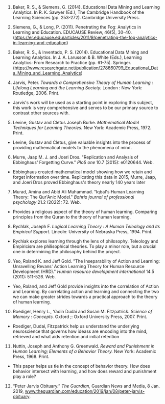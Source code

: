 1. Baker, R. S., & Siemens, G. (2014). Educational Data Mining and Learning Analytics. In R. K. Sawyer (Ed.), The Cambridge Handbook of the Learning Sciences (pp. 253-272). Cambridge University Press.

2. Siemens, G., & Long, P. (2011). Penetrating the Fog: Analytics in Learning and Education. EDUCAUSE Review, 46(5), 30-40. (https://er.educause.edu/articles/2011/9/penetrating-the-fog-analytics-in-learning-and-education)

3. Baker, R. S., & Inventado, P. S. (2014). Educational Data Mining and Learning Analytics. In J. A. Larusson & B. White (Eds.), Learning Analytics: From Research to Practice (pp. 61-75). Springer. (https://www.researchgate.net/publication/278660799_Educational_Data_Mining_and_Learning_Analytics)

4. Jarvis, Peter. _Towards a Comprehensive Theory of Human Learning : Lifelong Learning and the Learning Society._ London : New York: Routledge, 2006. Print.
-  Jarvis's work will be used as a starting point in exploring this subject, this work is very comprehensive and serves to be our primary source to contrast other sources with.

5. Levine, Gustav and Cletus Joseph Burke. _Mathematical Model Techniques for Learning Theories._ New York: Academic Press, 1972. Print.
- Levine, Gustav and Cletus, give valuable insights into the process of providing mathematical models to the phenomena of mind.

6. Murre, Jaap M. J. and Joeri Dros. "Replication and Analysis of Ebbinghaus' Forgetting Curve." _PloS one_ 10.7 (2015): e0120644. Web.
- Ebbinghaus created mathematical model showing how we retain and forget information over time. Replicating this data in 2015, Murre, Jaap, and Joeri Dros proved Ebbinghaus's theory nearly 140 years later

7. Murad, Amina and Abid Ali Muhammad. "Iqbal's Human Learning Theory: The Qur'Anic Model." _Bahria journal of professional psychology_ 21.2 (2022): 72. Web.
- Provides a religious aspect of the theory of human learning. Comparing principles from the Quran to the theory of human learning.

8. Rychlak, Joseph F. _Logical Learning Theory : A Human Teleology and its Empirical Support._ Lincoln: University of Nebraska Press, 1994. Print.
- Rychiak explores learning through the lens of philosophy. Teleology and Empiricism are philisophical theories. To play a minor role, but a crucial one in determining the philosophy behind the project.

9. Yeo, Roland K. and Jeff Gold. "The Inseparability of Action and Learning: Unravelling Revans' Action Learning Theory for Human Resource Development (HRD)." _Human resource development international_ 14.5 (2011): 511-526. Web.
- Yeo, Roland, and Jeff Gold provide insights into the correlation of Action and Learning. By correlating action and learning and connecting the two we can make greater strides towards a practical approach to the theory of human learning.

10. Roediger, Henry L., Yadin Dudai and Susan M. Fitzpatrick. _Science of Memory : Concepts._ Oxford ;: Oxford University Press, 2007. Print.
- Roediger, Dudai, Fitzpatrick help us understand the underlying neuroscience that governs how ideass are encoding into the mind, retrieved and what aids retention and initial retention

11. Nuttin, Joseph and Anthony G. Greenwald. _Reward and Punishment in Human Learning; Elements of a Behavior Theory._ New York: Academic Press, 1968. Print.
- This paper helps us tie in the concept of behavior theory. How does behavior intersect with learning, and how does reward and punishment play a role?

12. “Peter Jarvis Obituary.” _The Guardian_, Guardian News and Media, 8 Jan. 2019, www.theguardian.com/education/2019/jan/08/peter-jarvis-obituary.